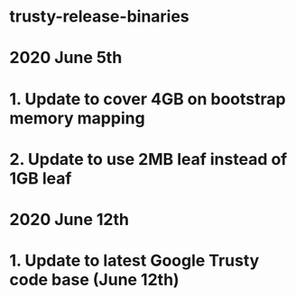 # trusty-release-binaries

# 2020 June 5th
# 1. Update to cover 4GB on bootstrap memory mapping
# 2. Update to use 2MB leaf instead of 1GB leaf

# 2020 June 12th
# 1. Update to latest Google Trusty code base (June 12th)
